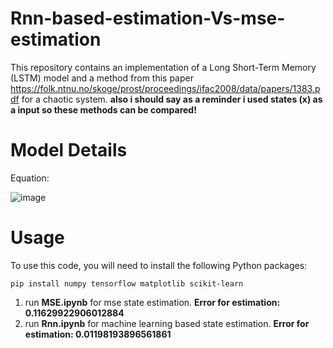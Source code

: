 # Rnn-based-estimation-Vs-mse-estimation

This repository contains an implementation of a Long Short-Term Memory (LSTM) model and a method from this paper https://folk.ntnu.no/skoge/prost/proceedings/ifac2008/data/papers/1383.pdf for a chaotic system.
**also i should say as a reminder i used states (x) as a input so these methods can be compared!**


# Model Details

Equation:

![image](https://github.com/user-attachments/assets/5c4c8615-31bc-4770-957e-6667dce302ff)


# Usage 

To use this code, you will need to install the following Python packages:

```
pip install numpy tensorflow matplotlib scikit-learn
```

1) run **MSE.ipynb** for mse state estimation. **Error for estimation: 0.11629922906012884**
2) run **Rnn.ipynb** for machine learning based state estimation. **Error for estimation: 0.01198193896561861**

